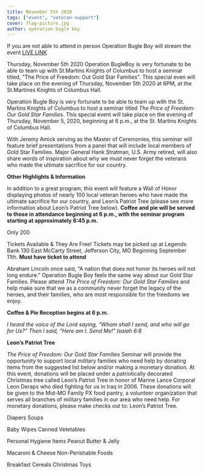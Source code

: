 ```yaml
---
title: November 5th 2020
tags: ["event", "veteran-support"]
cover: flag-picture.jpg
author: operation bugle boy
---
```


If you are not able to attend in person Operation Bugle Boy will stream the event
[LIVE LINK](https://us02web.zoom.us/meeting/register/tZYsc-ugrTktG9SEwfDAjaQozijNX8q8Nbvn)

Thursday, November 5th 2020 Operation BugleBoy is very fortunate to be able to team up with St.Martins Knights of Columbus to host a seminar titled, "The Price of Freedom: Out Gold Star Families".  This special even will take place on the evening of Thursday, November 5th 2020 at 6PM, at the St.Martines Knights of Columbus Hall.

Operation Bugle Boy is very fortunate to be able to team up with the St. Martins Knights of Columbus to host a seminar titled *The Price of Freedom: Our Gold Star Families*. This special event will take place on the evening of Thursday, November 5, 2020, beginning at 6 p.m., at the St. Martins Knights of Columbus Hall.

With Jeremy Amick serving as the Master of Ceremonies, this seminar will feature brief presentations from a panel that will include local members of Gold Star Families. Major General Hank Stratman, U.S. Army retired, will also share words of inspiration about why we must never forget the veterans who made the ultimate sacrifice for our country.

**Other Highlights & Information**

In addition to a great program, this event will feature a Wall of Honor displaying photos of nearly 100 local veteran heroes who have made the ultimate sacrifice for our country, and Leon’s Patriot Tree (please see more information about Leon’s Patriot Tree below). **Coffee and pie will be served to those in attendance beginning at 6 p.m., with the seminar program starting at approximately 6:45 p.m.**

Only 200 

Tickets Available & They Are Free!
Tickets may be picked up at Legends Bank
130 East McCarty Street, Jefferson City, MO
Beginning September 11th.
**Must have ticket to attend**

Abraham Lincoln once said, “A nation that does not honor its heroes will not long endure.” Operation Bugle Boy feels the same way about our Gold Star Families. Please attend *The Price of Freedom: Our Gold Star Families* and help make sure that we as a community never forget the legacy of the heroes, and their families, who are most responsible for the freedoms we enjoy.

**Coffee & Pie Reception begins at 6 p.m.**

*I heard the voice of the Lord saying, “Whom shall I send, and who will go for Us?” Then I said, “Here am I. Send Me!” Isaiah 6:8*

**Leon’s Patriot Tree**

*The Price of Freedom: Our Gold Star Families* Seminar will provide the opportunity to support local military families who need help by donating items from the suggested list below and/or making a monetary donation. At this event, donations will be placed under a patriotically decorated Christmas tree called Leon’s Patriot Tree in honor of Marine Lance Corporal Leon Deraps who died fighting for us in Iraq in 2006. These donations will be given to the Mid-MO Family PX food pantry, a volunteer organization that serves all branches of military families in our area who need help. For monetary donations, please make checks out to: Leon’s Patriot Tree.

Diapers Soups

Baby Wipes Canned Vetetables

Personal Hygiene Items Peanut Butter & Jelly

Macaroni & Cheese Non-Perishable Foods

Breakfast Cereals Christmas Toys



